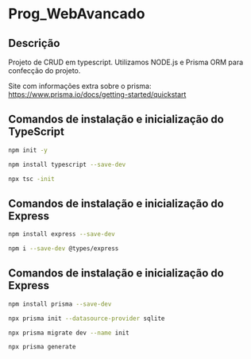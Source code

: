 # Prog_WebAvancado

## Descrição
Projeto de CRUD em typescript. Utilizamos NODE.js e Prisma ORM para confecção do 
projeto.


Site com informações extra sobre o prisma: https://www.prisma.io/docs/getting-started/quickstart


## Comandos de instalação e inicialização do TypeScript
```bash
npm init -y
```
```bash
npm install typescript --save-dev
```
```bash
npx tsc -init
```

## Comandos de instalação e inicialização do Express
```bash
npm install express --save-dev
```
```bash
npm i --save-dev @types/express
```
## Comandos de instalação e inicialização do Express
```bash
npm install prisma --save-dev
```
```bash
npx prisma init --datasource-provider sqlite
```
```bash
npx prisma migrate dev --name init
```
```bash
npx prisma generate
```
